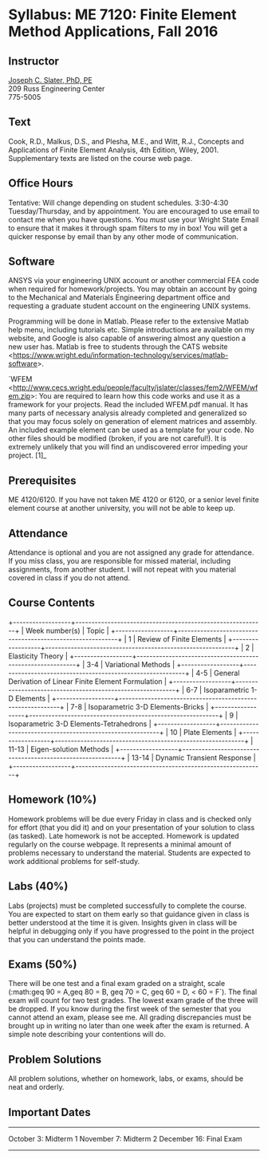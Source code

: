 Syllabus: ME 7120: Finite Element Method Applications, Fall 2016
================================================================

Instructor
----------

[Joseph C. Slater, PhD, PE](http://www.cs.wright.edu/~jslater)\
209 Russ Engineering Center\
775-5005

Text
----

Cook, R.D., Malkus, D.S., and Plesha, M.E., and Witt, R.J., Concepts and
Applications of Finite Element Analysis, 4th Edition, Wiley, 2001.
Supplementary texts are listed on the course web page.

Office Hours
------------

Tentative: Will change depending on student schedules. 3:30-4:30
Tuesday/Thursday, and by appointment. You are encouraged to use email to
contact me when you have questions. You *must* use your Wright State
Email to ensure that it makes it through spam filters to my in box! You
will get a quicker response by email than by any other mode of
communication.

Software
--------

ANSYS via your engineering UNIX account or another commercial FEA code
when required for homework/projects. You may obtain an account by going
to the Mechanical and Materials Engineering department office and
requesting a graduate student account on the engineering UNIX systems.

Programming will be done in Matlab. Please refer to the extensive Matlab
help menu, including tutorials etc. Simple introductions are available
on my website, and Google is also capable of answering almost any
question a new user has. Matlab is free to students through the
CATS website &lt;https://www.wright.edu/information-technology/services/matlab-software&gt;.

\`WFEM
&lt;<http://www.cecs.wright.edu/people/faculty/jslater/classes/fem2/WFEM/wfem.zip>&gt;: You are required to learn how this code works and use it as a
framework for your projects. Read the included WFEM.pdf manual. It has many parts of necessary analysis
already completed and generalized so that you may focus solely on
generation of element matrices and assembly. An included example element can be used as a template for your code. No other files
should be modified (broken, if you are not careful!). It is extremely unlikely that you will find
an undiscovered error impeding your project. \[1\]\_

Prerequisites
-------------

ME 4120/6120. If you have not taken ME 4120 or 6120, or a senior level
finite element course at another university, you will not be able to
keep up. 

Attendance
----------

Attendance is optional and you are not assigned any grade for
attendance. If you miss class, you are responsible for missed material,
including assignments, from another student. I will not repeat with you
material covered in class if you do not attend.

Course Contents
---------------

+------------------+-----------------------------------------------------------+
| Week number(s)   | Topic                                                     |
+------------------+-----------------------------------------------------------+
| 1                | Review of Finite Elements                                 |
+------------------+-----------------------------------------------------------+
| 2                | Elasticity Theory                                         |
+------------------+-----------------------------------------------------------+
| 3-4              | Variational Methods                                       |
+------------------+-----------------------------------------------------------+
| 4-5              | General Derivation of Linear Finite Element Formulation   |
+------------------+-----------------------------------------------------------+
| 6-7              | Isoparametric 1-D Elements                                |
+------------------+-----------------------------------------------------------+
| 7-8              | Isoparametric 3-D Elements-Bricks                         |
+------------------+-----------------------------------------------------------+
| 9                | Isoparametric 3-D Elements-Tetrahedrons                   |
+------------------+-----------------------------------------------------------+
| 10               | Plate Elements                                            |
+------------------+-----------------------------------------------------------+
| 11-13            | Eigen-solution Methods                                    |
+------------------+-----------------------------------------------------------+
| 13-14            | Dynamic Transient Response                                |
+------------------+-----------------------------------------------------------+



Homework (10%)
--------------

Homework problems will be due every Friday in class and is checked
only for effort (that you did it) and on your presentation of your
solution to class (as tasked). Late homework is not be accepted.
Homework is updated regularly on the course webpage. It represents a
minimal amount of problems necessary to understand the material.
Students are expected to work additional problems for self-study.

Labs (40%)
----------

Labs (projects) must be completed successfully to complete the course.
You are expected to start on them early so that guidance given in class
is better understood at the time it is given. Insights given in class
will be helpful in debugging only if you have progressed to the point in
the project that you can understand the points made.

Exams (50%)
-----------

There will be one test and a final exam graded on a straight, scale
(:math:geq 90 = A,geq 80 = B, geq 70 = C, geq 60 = D, &lt; 60 = F\`).
The final exam will count for two test grades. The lowest exam grade of
the three will be dropped. If you know during the first week of the
semester that you cannot attend an exam, please see me. All grading
discrepancies must be brought up in writing no later than one week after
the exam is returned. A simple note describing your contentions will do.

Problem Solutions
-----------------

All problem solutions, whether on homework, labs, or exams, should be
neat and orderly.

Important Dates
---------------

  -------------------------- ---------------------------
  October 3:                 Midterm 1
  November 7:                Midterm 2
  December 16:               Final Exam
  -------------------------- ---------------------------



